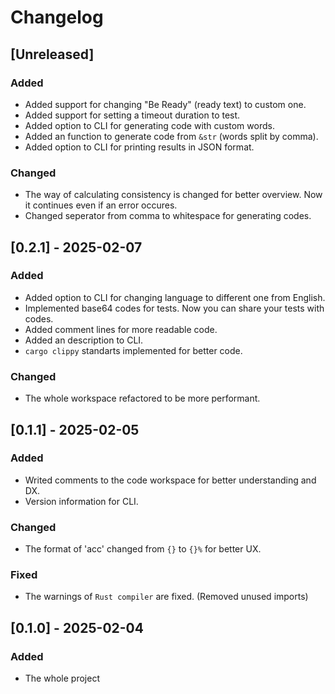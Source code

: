 # Changelog

## [Unreleased]
### Added
- Added support for changing "Be Ready" (ready text) to custom one.
- Added support for setting a timeout duration to test.
- Added option to CLI for generating code with custom words.
- Added an function to generate code from `&str` (words split by comma).
- Added option to CLI for printing results in JSON format.

### Changed
- The way of calculating consistency is changed for better overview. Now it continues even if an error occures.
- Changed seperator from comma to whitespace for generating codes.

## [0.2.1] - 2025-02-07
### Added
- Added option to CLI for changing language to different one from English.
- Implemented base64 codes for tests. Now you can share your tests with codes.
- Added comment lines for more readable code.
- Added an description to CLI.
- `cargo clippy` standarts implemented for better code.

### Changed
- The whole workspace refactored to be more performant.

## [0.1.1] - 2025-02-05
### Added
- Writed comments to the code workspace for better understanding and DX.
- Version information for CLI.

### Changed
- The format of 'acc' changed from `{}` to `{}%` for better UX.

### Fixed
- The warnings of `Rust compiler` are fixed. (Removed unused imports)

## [0.1.0] - 2025-02-04

### Added

- The whole project
